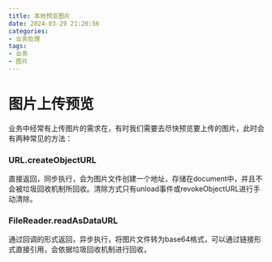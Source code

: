 ```yaml
---
title: 本地预览图片
date: 2024-03-29 21:20:56
categories:
- 业务处理
tags:
- 业务
- 图片
---
```


# 图片上传预览

业务中经常有上传图片的需求在，有时我们需要去尽快预览要上传的图片，此时会有两种常见的方法：

### URL.createObjectURL

直接返回，同步执行，会为图片文件创建一个地址，存储在document中，并且不会被垃圾回收机制所回收。清除方式只有unload事件或revokeObjectURL进行手动清除。

### FileReader.readAsDataURL

通过回调的形式返回，异步执行，将图片文件转为base64格式，可以通过链接形式直接引用，会依据垃圾回收机制进行回收，
